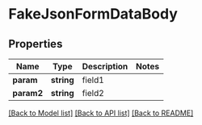 # FakeJsonFormDataBody

## Properties
Name | Type | Description | Notes
------------ | ------------- | ------------- | -------------
**param** | **string** | field1 | 
**param2** | **string** | field2 | 

[[Back to Model list]](../../README.md#documentation-for-models) [[Back to API list]](../../README.md#documentation-for-api-endpoints) [[Back to README]](../../README.md)

